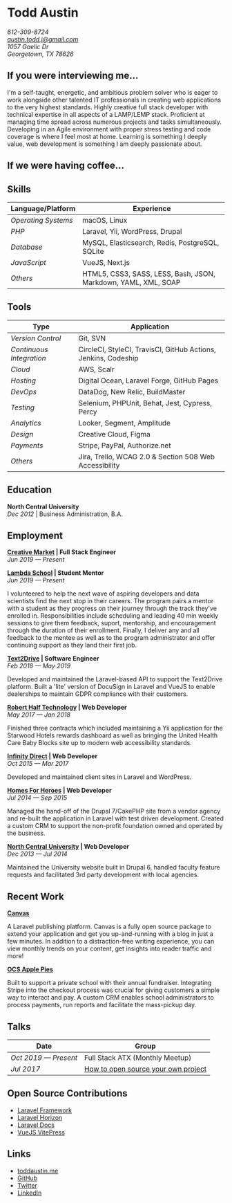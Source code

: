 # Todd Austin
  
*612-309-8724*  
*[austin.todd.j@gmail.com](mailto:austin.todd.j@gmail.com)*  
*1057 Gaelic Dr*  
*Georgetown, TX 78626*

## If you were interviewing me...

I'm a self-taught, energetic, and ambitious problem solver who is eager to work alongside other talented IT professionals in creating web applications to the very highest standards. Highly creative full stack developer with technical expertise in all aspects of a LAMP/LEMP stack. Proficient at managing time spread across numerous projects and tasks simultaneously. Developing in an Agile environment with proper stress testing and code coverage is where I feel most at home. Learning is something I deeply value, web development is something I am deeply passionate about.

## If we were having coffee...

## Skills

Language/Platform | Experience
--- | ---
*Operating Systems* | macOS, Linux
*PHP* | Laravel, Yii, WordPress, Drupal
*Database* | MySQL, Elasticsearch, Redis, PostgreSQL, SQLite
*JavaScript* | VueJS, Next.js
*Others* | HTML5, CSS3, SASS, LESS, Bash, JSON, Markdown, YAML, XML, SOAP

## Tools

Type | Application
--- | ---
*Version Control* | Git, SVN
*Continuous Integration* | CircleCI, StyleCI, TravisCI, GitHub Actions, Jenkins, Codeship
*Cloud* | AWS, Scalr
*Hosting* | Digital Ocean, Laravel Forge, GitHub Pages
*DevOps* | DataDog, New Relic, BuildMaster
*Testing* | Selenium, PHPUnit, Behat, Jest, Cypress, Percy
*Analytics* | Looker, Segment, Amplitude
*Design* | Creative Cloud, Figma
*Payments* | Stripe, PayPal, Authorize.net
*Others* | Jira, Trello, WCAG 2.0 & Section 508 Web Accessibility

## Education

**North Central University**  
*Dec 2012* | Business Administration, B.A.

## Employment

**[Creative Market](https://creativemarket.com) | Full Stack Engineer**  
*Jun 2019 — Present*

**[Lambda School](https://lambdaschool.com) | Student Mentor**  
*Jun 2019 — Present*

I volunteered to help the next wave of aspiring developers and data scientists find the next stop in their careers. The program pairs a mentor with a student as they progress on their journey through the track they've enrolled in. Responsibilities include scheduling and leading 40 min weekly sessions to give them feedback, suport, mentorship, and encouragement through the duration of their enrollment. Finally, I deliver any and all feedback to the mentee as well as to the program administrator and offer continuing support as they land their first job.

**[Text2Drive](https://text2drive.com) | Software Engineer**  
*Feb 2018 — May 2019*

Developed and maintained the Laravel-based API to support the Text2Drive platform. Built a 'lite' version of DocuSign in Laravel and VueJS to enable dealerships to maintain GDPR compliance with their customers.

**[Robert Half Technology](https://www.roberthalf.com) | Web Developer**  
*May 2017 — Jan 2018*

Finished three contracts which included maintaining a Yii application for the Starwood Hotels rewards dashboard as well as bringing the United Health Care Baby Blocks site up to modern web accessibility standards.

**[Infinity Direct](https://infinitydirect.com) | Web Developer**  
*Oct 2015 — Mar 2017*

Developed and maintained client sites in Laravel and WordPress.

**[Homes For Heroes](https://www.homesforheroes.com) | Web Developer**  
*Jul 2014 — Sep 2015*

Managed the hand-off of the Drupal 7/CakePHP site from a vendor agency and re-built the application in Laravel with test driven development. Created a custom CRM to support the non-profit foundation owned and operated by the business.

**[North Central University](https://www.northcentral.edu) | Web Developer**  
*Dec 2013 — Jul 2014*

Maintained the University website built in Drupal 6, handled faculty feature requests and facilitated 3rd party development with local agencies.

## Recent Work

**[Canvas](https://cnvs.io)**

A Laravel publishing platform. Canvas is a fully open source package to extend your application and get you up-and-running with a blog in just a few minutes. In addition to a distraction-free writing experience, you can view monthly trends on your content, get insights into reader traffic and more!

**[OCS Apple Pies](https://ocsapplepies.com)**

Built to support a private school with their annual fundraiser. Integrating Stripe into the checkout process was crucial for giving customers a simple way to interact and pay. A custom CRM enables school administrators to process payments, run reports and facilitate the mass-pickup day.

## Talks

Date | Group
--- | ---
*Oct 2019 — Present* | Full Stack ATX (Monthly Meetup)
*Jul 2017* | [How to open source your own project](https://speakerdeck.com/austintoddj/canvas)  

## Open Source Contributions

- [Laravel Framework](https://github.com/laravel/framework/pull/23191)
- [Laravel Horizon](https://github.com/laravel/horizon/pull/396)
- [Laravel Docs](https://github.com/laravel/docs/pull/3551)
- [VueJS VitePress](https://github.com/vuejs/vitepress/pull/1)

## Links

- [toddaustin.me](https://toddaustin.me)
- [GitHub](https://github.com/austintoddj)
- [Twitter](https://twitter.com/austintoddj)
- [LinkedIn](https://linkedin.com/in/austintoddj)
